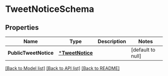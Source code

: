 # TweetNoticeSchema

## Properties
Name | Type | Description | Notes
------------ | ------------- | ------------- | -------------
**PublicTweetNotice** | [***TweetNotice**](TweetNotice.md) |  | [default to null]

[[Back to Model list]](../README.md#documentation-for-models) [[Back to API list]](../README.md#documentation-for-api-endpoints) [[Back to README]](../README.md)

